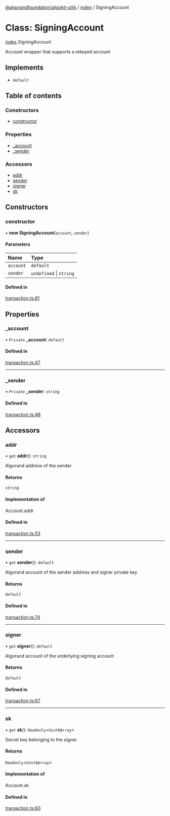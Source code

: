 [@algorandfoundation/algokit-utils](../README.md) / [index](../modules/index.md) / SigningAccount

# Class: SigningAccount

[index](../modules/index.md).SigningAccount

Account wrapper that supports a rekeyed account

## Implements

- `default`

## Table of contents

### Constructors

- [constructor](index.SigningAccount.md#constructor)

### Properties

- [\_account](index.SigningAccount.md#_account)
- [\_sender](index.SigningAccount.md#_sender)

### Accessors

- [addr](index.SigningAccount.md#addr)
- [sender](index.SigningAccount.md#sender)
- [signer](index.SigningAccount.md#signer)
- [sk](index.SigningAccount.md#sk)

## Constructors

### constructor

• **new SigningAccount**(`account`, `sender`)

#### Parameters

| Name | Type |
| :------ | :------ |
| `account` | `default` |
| `sender` | `undefined` \| `string` |

#### Defined in

[transaction.ts:81](https://github.com/algorandfoundation/algokit-utils-ts/blob/88a7c0f/src/transaction.ts#L81)

## Properties

### \_account

• `Private` **\_account**: `default`

#### Defined in

[transaction.ts:47](https://github.com/algorandfoundation/algokit-utils-ts/blob/88a7c0f/src/transaction.ts#L47)

___

### \_sender

• `Private` **\_sender**: `string`

#### Defined in

[transaction.ts:48](https://github.com/algorandfoundation/algokit-utils-ts/blob/88a7c0f/src/transaction.ts#L48)

## Accessors

### addr

• `get` **addr**(): `string`

Algorand address of the sender

#### Returns

`string`

#### Implementation of

Account.addr

#### Defined in

[transaction.ts:53](https://github.com/algorandfoundation/algokit-utils-ts/blob/88a7c0f/src/transaction.ts#L53)

___

### sender

• `get` **sender**(): `default`

Algorand account of the sender address and signer private key

#### Returns

`default`

#### Defined in

[transaction.ts:74](https://github.com/algorandfoundation/algokit-utils-ts/blob/88a7c0f/src/transaction.ts#L74)

___

### signer

• `get` **signer**(): `default`

Algorand account of the underlying signing account

#### Returns

`default`

#### Defined in

[transaction.ts:67](https://github.com/algorandfoundation/algokit-utils-ts/blob/88a7c0f/src/transaction.ts#L67)

___

### sk

• `get` **sk**(): `Readonly`<`Uint8Array`\>

Secret key belonging to the signer

#### Returns

`Readonly`<`Uint8Array`\>

#### Implementation of

Account.sk

#### Defined in

[transaction.ts:60](https://github.com/algorandfoundation/algokit-utils-ts/blob/88a7c0f/src/transaction.ts#L60)

